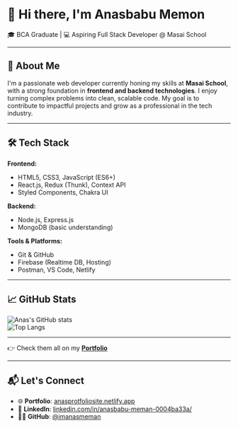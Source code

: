 # 👋 Hi there, I'm **Anasbabu Memon**  
🎓 BCA Graduate | 💻 Aspiring Full Stack Developer @ Masai School  

---

## 🚀 About Me

I'm a passionate web developer currently honing my skills at **Masai School**, with a strong foundation in **frontend and backend technologies**. I enjoy turning complex problems into clean, scalable code. My goal is to contribute to impactful projects and grow as a professional in the tech industry.

---

## 🛠️ Tech Stack

**Frontend:**
- HTML5, CSS3, JavaScript (ES6+)
- React.js, Redux (Thunk), Context API
- Styled Components, Chakra UI

**Backend:**
- Node.js, Express.js
- MongoDB (basic understanding)
  
**Tools & Platforms:**
- Git & GitHub
- Firebase (Realtime DB, Hosting)
- Postman, VS Code, Netlify

---

## 📈 GitHub Stats

![Anas's GitHub stats](https://github-readme-stats.vercel.app/api?username=imanasmeman&show_icons=true&theme=radical)  
![Top Langs](https://github-readme-stats.vercel.app/api/top-langs/?username=imanasmeman&layout=compact&theme=radical)

---


👉 Check them all on my [**Portfolio**](https://anasprotfoliosite.netlify.app/)

---

## 📬 Let's Connect

- 🌐 **Portfolio**: [anasprotfoliosite.netlify.app](https://anasprotfoliosite.netlify.app/)
- 💼 **LinkedIn**: [linkedin.com/in/anasbabu-meman-0004ba33a/](https://www.linkedin.com/in/anasbabu-meman-0004ba33a/)
- 🧑‍💻 **GitHub**: [@imanasmeman](https://github.com/imanasmeman)


